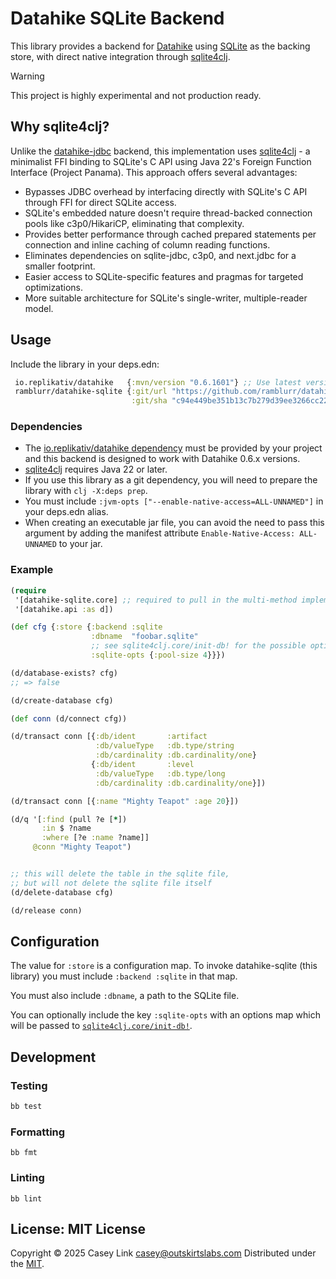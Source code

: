 # Datahike SQLite Backend

This library provides a backend for [Datahike][datahike] using [SQLite][sqlite] as the backing store, with direct native integration through [sqlite4clj][sqlite4clj].

> [!WARNING]
> This project is highly experimental and not production ready.

## Why sqlite4clj?

Unlike the [datahike-jdbc][datahike-jdbc] backend, this implementation uses [sqlite4clj][sqlite4clj] - a minimalist FFI binding to SQLite's C API using Java 22's Foreign Function Interface (Project Panama). This approach offers several advantages:

- Bypasses JDBC overhead by interfacing directly with SQLite's C API through FFI for direct SQLite access.
- SQLite's embedded nature doesn't require thread-backed connection pools like c3p0/HikariCP, eliminating that complexity.
- Provides better performance through cached prepared statements per connection and inline caching of column reading functions.
- Eliminates dependencies on sqlite-jdbc, c3p0, and next.jdbc for a smaller footprint.
- Easier access to SQLite-specific features and pragmas for targeted optimizations.
- More suitable architecture for SQLite's single-writer, multiple-reader model.

## Usage

Include the library in your deps.edn:

```clojure
 io.replikativ/datahike   {:mvn/version "0.6.1601"} ;; Use latest version
 ramblurr/datahike-sqlite {:git/url "https://github.com/ramblurr/datahike-sqlite"
                           :git/sha "c94e449be351b13c7b279d39ee3266cc22dd8f7d"}
```

### Dependencies

- The [io.replikativ/datahike dependency](https://clojars.org/io.replikativ/datahike) must be provided by your project and this backend is designed to work with Datahike 0.6.x versions.
- [sqlite4clj][sqlite4clj] requires Java 22 or later.
- If you use this library as a git dependency, you will need to prepare the library with `clj -X:deps prep`.
- You must include `:jvm-opts ["--enable-native-access=ALL-UNNAMED"]` in your deps.edn alias.
- When creating an executable jar file, you can avoid the need to pass this argument by adding the manifest attribute `Enable-Native-Access: ALL-UNNAMED` to your jar.

### Example

``` clojure
(require
 '[datahike-sqlite.core] ;; required to pull in the multi-method implementations
 '[datahike.api :as d])

(def cfg {:store {:backend :sqlite
                  :dbname  "foobar.sqlite"
                  ;; see sqlite4clj.core/init-db! for the possible options
                  :sqlite-opts {:pool-size 4}}})

(d/database-exists? cfg)
;; => false

(d/create-database cfg)

(def conn (d/connect cfg))

(d/transact conn [{:db/ident       :artifact
                   :db/valueType   :db.type/string
                   :db/cardinality :db.cardinality/one}
                  {:db/ident       :level
                   :db/valueType   :db.type/long
                   :db/cardinality :db.cardinality/one}])

(d/transact conn [{:name "Mighty Teapot" :age 20}])

(d/q '[:find (pull ?e [*])
       :in $ ?name
       :where [?e :name ?name]]
     @conn "Mighty Teapot")


;; this will delete the table in the sqlite file,
;; but will not delete the sqlite file itself
(d/delete-database cfg)

(d/release conn)
```

## Configuration

The value for `:store` is a configuration map. To invoke datahike-sqlite (this library) you must include `:backend :sqlite` in that map.

You must also include `:dbname`, a path to the SQLite file.

You can optionally include the key `:sqlite-opts` with an options map which will be passed to [`sqlite4clj.core/init-db!`][sqlite4clj].

## Development

### Testing

```bash
bb test
```

### Formatting

```shell
bb fmt
```

### Linting

```shell
bb lint
```

## License: MIT License

Copyright © 2025 Casey Link <casey@outskirtslabs.com> Distributed under the [MIT](https://spdx.org/licenses/MIT.html).

[sqlite]: https://www.sqlite.org
[sqlite4clj]: https://github.com/andersmurphy/sqlite4clj
[datahike]: https://github.com/replikativ/datahike
[datahike-jdbc]: https://github.com/replikativ/datahike-jdbc/
[setup-docs]: https://github.com/replikativ/datahike/blob/master/doc/config.md
[sqlite-config]: https://github.com/xerial/sqlite-jdbc/blob/639e362f97e10a55db772009d17b7e456675d37f/src/main/java/org/sqlite/SQLiteConfig.java#L382
